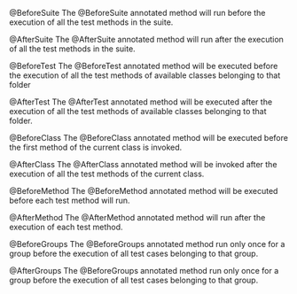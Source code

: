 @BeforeSuite
The @BeforeSuite annotated method will run 
before the execution of all the test methods in the suite.

@AfterSuite
The @AfterSuite annotated method will run
after the execution of all the test methods in the suite.

@BeforeTest
The @BeforeTest annotated method will be executed 
before the execution of all the test methods of available classes belonging to that folder

@AfterTest
The @AfterTest annotated method will be executed after the execution 
of all the test methods of available classes belonging to that folder.

@BeforeClass
The @BeforeClass annotated method will be executed 
before the first method of the current class is invoked.

@AfterClass
The @AfterClass annotated method will be invoked 
after the execution of all the test methods of the current class.

@BeforeMethod
The @BeforeMethod annotated method will be executed 
before each test method will run.

@AfterMethod
The @AfterMethod annotated method will run 
after the execution of each test method.

@BeforeGroups
The @BeforeGroups annotated method run only once for a group 
before the execution of all test cases belonging to that group.

@AfterGroups
The @BeforeGroups annotated method run only once 
for a group before the execution of all test cases belonging to that group.